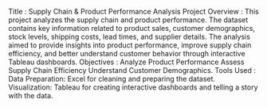 Title : Supply Chain & Product Performance Analysis
Project Overview :
This project analyzes the supply chain and product performance.
The dataset contains key information related to product sales,
customer demographics, stock levels, shipping costs, lead times, and supplier details. 
The analysis aimed to provide insights into product performance, improve supply chain efficiency, 
and better understand customer behavior through interactive Tableau dashboards.
Objectives :
Analyze Product Performance
Assess Supply Chain Efficiency
Understand Customer Demographics.
Tools Used :
Data Preparation: Excel for cleaning and preparing the dataset.
Visualization: Tableau for creating interactive dashboards and telling a story with the data.

